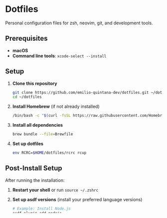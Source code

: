 # Dotfiles

Personal configuration files for zsh, neovim, git, and development tools.

## Prerequisites

- **macOS**
- **Command line tools**: `xcode-select --install`

## Setup

1. **Clone this repository**
   ```bash
   git clone https://github.com/emilio-quintana-dev/dotfiles.git ~/dotfiles
   cd ~/dotfiles
   ```

2. **Install Homebrew** (if not already installed)
   ```bash
   /bin/bash -c "$(curl -fsSL https://raw.githubusercontent.com/Homebrew/install/HEAD/install.sh)"
   ```

3. **Install all dependencies**
   ```bash
   brew bundle --file=Brewfile
   ```

4. **Set up dotfiles**
   ```bash
   env RCRC=$HOME/dotfiles/rcrc rcup
   ```

## Post-Install Setup

After running the installation:

1. **Restart your shell** or run `source ~/.zshrc`

2. **Set up asdf versions** (install your preferred language versions)
   ```bash
   # Example: Install Node.js
   asdf plugin add nodejs
   asdf install nodejs latest
   asdf global nodejs latest
   ```

3. **Configure Git** (update with your details)
   ```bash
   git config --global user.name "Your Name"
   git config --global user.email "your.email@example.com"
   ```

4. **Install Neovim plugins** (if using Neovim)
   - Open `nvim` and run `:PackerInstall` or similar based on your plugin manager

## What's Included

- **Shell**: zsh configuration with custom functions and aliases
- **Editor**: Neovim configuration 
- **Version Control**: Git configuration with helpful aliases
- **Development Tools**: fzf, ripgrep, fd, bat, and more for enhanced CLI experience
- **Package Management**: asdf for managing language versions

## Updating

You can safely run `rcup` multiple times to update symlinks when you make changes:

```bash
rcup
```

## Troubleshooting

### Common Issues

**`rcup` command not found**
- Make sure rcm is installed: `brew install rcm`

**Homebrew not in PATH**
- After installing Homebrew, add it to your PATH:
  ```bash
  echo 'eval "$(/opt/homebrew/bin/brew shellenv)"' >> ~/.zprofile
  eval "$(/opt/homebrew/bin/brew shellenv)"
  ```

**asdf command not found**
- Source your shell config: `source ~/.zshrc`
- Or restart your terminal

**Git configuration issues**
- Your Git config is already set up in the dotfiles, but you'll need to update the user name and email for commits

## Contributing

Pull-requests are welcome, but it would probably make more sense just to fork them and make them your own unless your PR is for a bug fix.

## License

This software is free and distributable under the MIT license.
